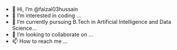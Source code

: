 - 👋 Hi, I’m @faizal03hussain
- 👀 I’m interested in coding ...
- 🌱 I’m currently pursuing B.Tech in Artificial Intelligence and Data Science...
- 💞️ I’m looking to collaborate on ...
- 📫 How to reach me ...

<!---
faizal03hussain/faizal03hussain is a ✨ special ✨ repository because its `README.md` (this file) appears on your GitHub profile.
You can click the Preview link to take a look at your changes.
--->
